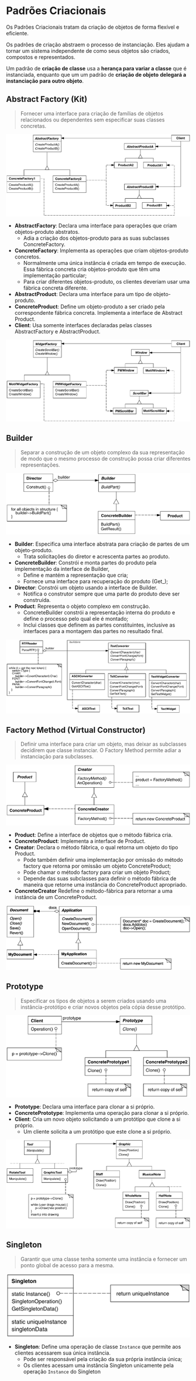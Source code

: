 # Padrões Criacionais

Os Padrões Criacionais tratam da criação de objetos de forma flexível e eficiente.

Os padrões de criação abstraem o processo de instanciação. Eles ajudam a tornar um sistema independente de como seus objetos são criados, compostos e representados.

Um padrão de **criação de classe** usa a **herança para variar a classe** que é instanciada, enquanto que um um padrão de **criação de objeto** **delegará a instanciação para outro objeto**.

## Abstract Factory (Kit)

> Fornecer uma interface para criação de famílias de objetos relacionados ou dependentes sem especificar suas classes concretas.

![Abstract Factory](../../../imgs/AbsFactory01.png)

- **AbstractFactory**: Declara uma interface para operações que criam objetos-produto abstratos.
  - Adia a criação dos objetos-produto para as suas subclasses ConcreteFactory.
- **ConcreteFactory**: Implementa as operações que criam objetos-produto concretos.
  - Normalmente uma única instância é criada em tempo de execução. Essa fábrica concreta cria objetos-produto que têm uma implementação particular;
  - Para criar diferentes objetos-produto, os clientes deveriam usar uma fábrica concreta diferente.
- **AbstractProduct**: Declara uma interface para um tipo de objeto-produto.
- **ConcreteProduct**: Define um objeto-produto a ser criado pela correspondente fábrica concreta. Implementa a interface de Abstract Product.
- **Client**: Usa somente interfaces declaradas pelas classes AbstractFactory e AbstractProduct.

![Example](../../../imgs/AbsFactory02.png)

## Builder

> Separar a construção de um objeto complexo da sua representação de modo que o mesmo processo de construção possa criar diferentes representações.

![Builder](../../../imgs/Builder01.png)

- **Builder**: Especifica uma interface abstrata para criação de partes de um objeto-produto.
  - Trata solicitações do diretor e acrescenta partes ao produto.
- **ConcreteBuilder**: Constrói e monta partes do produto pela implementação da interface de Builder,
  - Define e mantém a representação que cria;
  - Fornece uma interface para recuperação do produto (Get_);
- **Director**: Constrói um objeto usando a interface de Builder.
  - Notifica o construtor sempre que uma parte do produto deve ser construída.
- **Product**: Representa o objeto complexo em construção.
  - ConcreteBuilder constrói a representação interna do produto e define o processo pelo qual ele é montado;
  - Inclui classes que definem as partes constituintes, inclusive as interfaces para a montagem das partes no resultado final.

![Example](../../../imgs/Builder02.png)

## Factory Method (Virtual Constructor)

> Definir uma interface para criar um objeto, mas deixar as subclasses decidirem que classe instanciar. O Factory Method permite adiar a instanciação para subclasses.

![Factory Method](../../../imgs/FacMethod01.png)

- **Product**: Define a interface de objetos que o método fábrica cria.
- **ConcreteProduct**: Implementa a interface de Product.
- **Creator**: Declara o método fábrica, o qual retorna um objeto do tipo Product.
  - Pode também definir uma implementação por omissão do método factory que retorna por omissão um objeto ConcreteProduct;
  - Pode chamar o método factory para criar um objeto Product;
  - Depende das suas subclasses para definir o método fábrica de maneira que retorne uma instância do ConcreteProduct apropriado.
- **ConcreteCreator** Redefine o método-fábrica para retornar a uma instância de um ConcreteProduct.

![Example](../../../imgs/FacMethod02.png)

## Prototype

> Especificar os tipos de objetos a serem criados usando uma instância-protótipo e criar novos objetos pela cópia desse protótipo.

![Prototype](../../../imgs/Prototype01.png)

- **Prototype**: Declara uma interface para clonar a si próprio.
- **ConcretePrototype**: Implementa uma operação para clonar a si próprio.
- **Client**: Cria um novo objeto solicitando a um protótipo que clone a si próprio.
  - Um cliente solicita a um protótipo que este clone a si próprio.

![Example](../../../imgs/Prototype02.png)

## Singleton

> Garantir que uma classe tenha somente uma instância e fornecer um ponto global de acesso para a mesma.

![Singleton](../../../imgs/Singleton.png)

- **Singleton**: Define uma operação de classe `Instance` que permite aos clientes acessarem sua única instância.
  - Pode ser responsável pela criação da sua própria instância única;
  - Os clientes acessam uma instância Singleton unicamente pela operação `Instance` do Singleton
